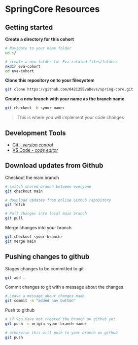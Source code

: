 # SpringCore Resources

## Getting started

**Create a directory for this cohort**

```bash
# Navigate to your home folder
cd ~/

# create a new folder for Eva related files/folders
mkdir eva-cohort
cd eva-cohort
```

**Clone this repository on to your filesystem**

```bash
git clone https://github.com/042125EvaDevs/spring-core.git
```


**Create a new branch with your name as the branch name**
```bash
git checkout -b <your-name>
```
> This is where you will implement your code changes

## Development Tools
- [Git - _version control_](https://git-scm.com/downloads)
- [VS Code - _code editor_](https://code.visualstudio.com/download)


## Download updates from Github

Checkout the main branch
```bash
# switch shared branch between everyone
git checkout main

# download updates from online Github repository
git fetch

# Pull changes into local main branch
git pull
```

Merge changes into your branch
```bash
git checkout <your-branch>
git merge main
```

## Pushing changes to github

Stages changes to be committed to git

```bash
git add .
```

Commit changes to git with a message about the changes.
```bash
# Leave a message about changes made
git commit -m "added nav button"
```

Push to github
```bash
# if you have not created the branch on github yet
git push -u origin <your-branch-name>

# otherwise this will push to your branch on github
git push
```
